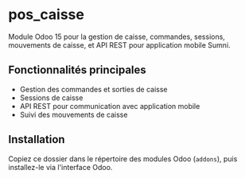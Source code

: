 # pos_caisse

Module Odoo 15 pour la gestion de caisse, commandes, sessions, mouvements de caisse, et API REST pour application mobile Sumni.

## Fonctionnalités principales
- Gestion des commandes et sorties de caisse
- Sessions de caisse
- API REST pour communication avec application mobile
- Suivi des mouvements de caisse

## Installation
Copiez ce dossier dans le répertoire des modules Odoo (`addons`), puis installez-le via l'interface Odoo.
